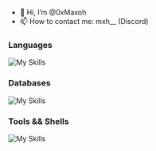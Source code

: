 - 🤖 Hi, I’m @0xMaxoh
- 📫 How to contact me: mxh__ (Discord)

### Languages
![My Skills](https://skillicons.dev/icons?i=c,cpp,rust,swift,python,lua)
### Databases
![My Skills](https://skillicons.dev/icons?i=mysql,postgresql)
### Tools && Shells
![My Skills](https://skillicons.dev/icons?i=docker,bash,powershell)
